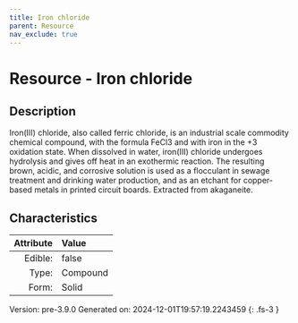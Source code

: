 ```yaml
---
title: Iron chloride
parent: Resource
nav_exclude: true
---
```

# Resource - Iron chloride

## Description
 Iron(III) chloride, also called ferric chloride,&#10;&#9;is an industrial scale commodity chemical compound, with the formula FeCl3 and with&#10;&#9;iron in the +3 oxidation state. When dissolved in water, iron(III) chloride undergoes&#10;&#9;hydrolysis and gives off heat in an exothermic reaction. The resulting brown, acidic, and&#10;&#9;corrosive solution is used as a flocculant in sewage treatment and drinking water production,&#10;&#9;and as an etchant for copper-based metals in printed circuit boards. Extracted from akaganeite.

## Characteristics

| Attribute      | Value |
|--------:|:------|
|Edible:|false|
|Type:|Compound|
|Form:|Solid|
 



    

Version: pre-3.9.0 Generated on: 2024-12-01T19:57:19.2243459
{: .fs-3 }
